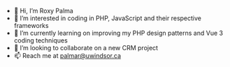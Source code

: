 - 👋 Hi, I’m Roxy Palma
- 👀 I’m interested in coding in PHP, JavaScript and their respective frameworks
- 🌱 I’m currently learning on improving my PHP design patterns and Vue 3 coding techniques
- 💞️ I’m looking to collaborate on a new CRM project
- 📫 Reach me at palmar@uwindsor.ca

<!---
leo9319/leo9319 is a ✨ special ✨ repository because its `README.md` (this file) appears on your GitHub profile.
You can click the Preview link to take a look at your changes.
--->
